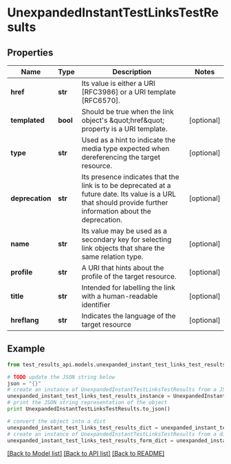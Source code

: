# UnexpandedInstantTestLinksTestResults


## Properties
Name | Type | Description | Notes
------------ | ------------- | ------------- | -------------
**href** | **str** | Its value is either a URI [RFC3986] or a URI template [RFC6570]. | 
**templated** | **bool** | Should be true when the link object&#39;s \&quot;href\&quot; property is a URI template. | [optional] 
**type** | **str** | Used as a hint to indicate the media type expected when dereferencing the target resource. | [optional] 
**deprecation** | **str** | Its presence indicates that the link is to be deprecated at a future date. Its value is a URL that should provide further information about the deprecation. | [optional] 
**name** | **str** | Its value may be used as a secondary key for selecting link objects that share the same relation type. | [optional] 
**profile** | **str** | A URI that hints about the profile of the target resource. | [optional] 
**title** | **str** | Intended for labelling the link with a human-readable identifier | [optional] 
**hreflang** | **str** | Indicates the language of the target resource | [optional] 

## Example

```python
from test_results_api.models.unexpanded_instant_test_links_test_results import UnexpandedInstantTestLinksTestResults

# TODO update the JSON string below
json = "{}"
# create an instance of UnexpandedInstantTestLinksTestResults from a JSON string
unexpanded_instant_test_links_test_results_instance = UnexpandedInstantTestLinksTestResults.from_json(json)
# print the JSON string representation of the object
print UnexpandedInstantTestLinksTestResults.to_json()

# convert the object into a dict
unexpanded_instant_test_links_test_results_dict = unexpanded_instant_test_links_test_results_instance.to_dict()
# create an instance of UnexpandedInstantTestLinksTestResults from a dict
unexpanded_instant_test_links_test_results_form_dict = unexpanded_instant_test_links_test_results.from_dict(unexpanded_instant_test_links_test_results_dict)
```
[[Back to Model list]](../README.md#documentation-for-models) [[Back to API list]](../README.md#documentation-for-api-endpoints) [[Back to README]](../README.md)


